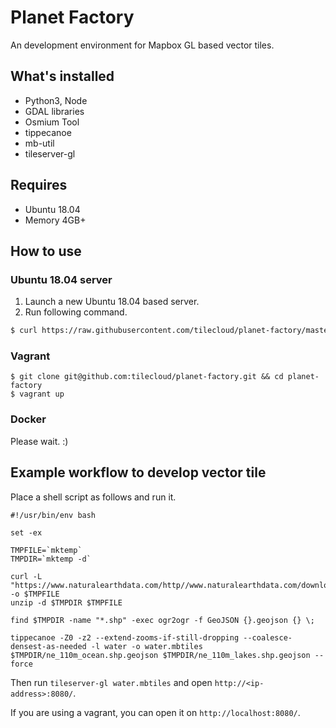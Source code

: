 # Planet Factory

An development environment for Mapbox GL based vector tiles.

## What's installed

* Python3, Node
* GDAL libraries
* Osmium Tool
* tippecanoe
* mb-util
* tileserver-gl

## Requires

* Ubuntu 18.04
 * Memory 4GB+

## How to use

### Ubuntu 18.04 server

1. Launch a new Ubuntu 18.04 based server.
2. Run following command.

```bash
$ curl https://raw.githubusercontent.com/tilecloud/planet-factory/master/bin/setup.sh | bash
```

### Vagrant

```
$ git clone git@github.com:tilecloud/planet-factory.git && cd planet-factory
$ vagrant up
```

### Docker

Please wait. :)

## Example workflow to develop vector tile

Place a shell script as follows and run it.

```
#!/usr/bin/env bash

set -ex

TMPFILE=`mktemp`
TMPDIR=`mktemp -d`

curl -L "https://www.naturalearthdata.com/http//www.naturalearthdata.com/download/110m/physical/110m_physical.zip" -o $TMPFILE
unzip -d $TMPDIR $TMPFILE

find $TMPDIR -name "*.shp" -exec ogr2ogr -f GeoJSON {}.geojson {} \;

tippecanoe -Z0 -z2 --extend-zooms-if-still-dropping --coalesce-densest-as-needed -l water -o water.mbtiles $TMPDIR/ne_110m_ocean.shp.geojson $TMPDIR/ne_110m_lakes.shp.geojson --force
```

Then run `tileserver-gl water.mbtiles` and open `http://<ip-address>:8080/`.

If you are using a vagrant, you can open it on `http://localhost:8080/`.
